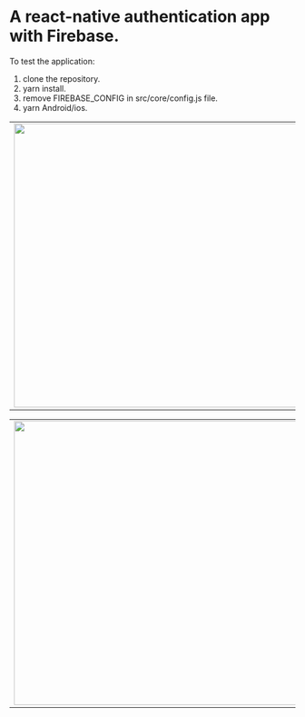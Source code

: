 # A react-native authentication app with Firebase.

To test the application:
1. clone the repository.
2. yarn install.
3. remove FIREBASE_CONFIG in src/core/config.js file.
4. yarn Android/ios.


<table align="center">
  <tr>
    <td align="center">
      <img src="https://github.com/samin-taheri/login-signup-firebase/assets/58706708/f30d67d1-1c94-452d-a14c-2112166acd08.png" width="500" />
    </td>
  </tr>
</table>



<table align="center">
  <tr>
    <td align="center">
      <img src="https://github.com/samin-taheri/login-signup-firebase/assets/58706708/f145fd7c-4c4f-4e28-a043-c69f2eda4205.png" width="500" />
    </td>
  </tr>
</table>
